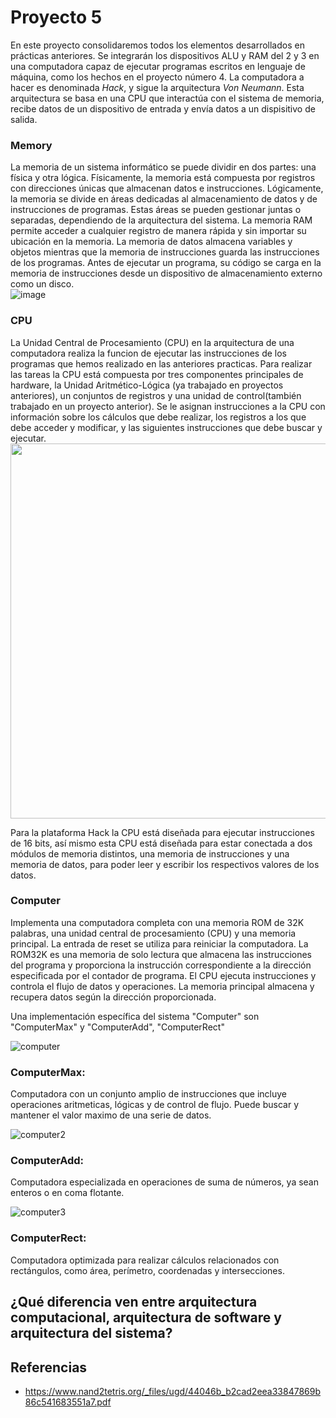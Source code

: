 # Proyecto 5
En este proyecto consolidaremos todos los elementos desarrollados en prácticas anteriores. Se integrarán los dispositivos ALU y RAM del 2 y 3 en una computadora capaz de ejecutar programas escritos en lenguaje de máquina, como los hechos en el proyecto número 4. La computadora a hacer es denominada *Hack*, y sigue la arquitectura *Von Neumann*. Esta arquitectura se basa en una CPU que interactúa con el sistema de memoria, recibe datos de un dispositivo de entrada y envía datos a un dispisitivo de salida.

### Memory
La memoria de un sistema informático se puede dividir en dos partes: una física y otra lógica. Físicamente, la memoria está compuesta por registros con direcciones únicas que almacenan datos e instrucciones. Lógicamente, la memoria se divide en áreas dedicadas al almacenamiento de datos y de instrucciones de programas. Estas áreas se pueden gestionar juntas o separadas, dependiendo de la arquitectura del sistema. La memoria RAM permite acceder a cualquier registro de manera rápida y sin importar su ubicación en la memoria. La memoria de datos almacena variables y objetos mientras que la memoria de instrucciones guarda las instrucciones de los programas. Antes de ejecutar un programa, su código se carga en la memoria de instrucciones desde un dispositivo de almacenamiento externo como un disco.  
![image](https://github.com/skipword/Navi/assets/159461539/7aa65ce7-f19d-4c4e-a090-5cd8096f9d16)
 


### CPU
La Unidad Central de Procesamiento (CPU) en la arquitectura de una computadora realiza la funcion de ejecutar las instrucciones de los programas que hemos realizado en las anteriores practicas. Para realizar las tareas la CPU está compuesta por tres componentes principales de hardware, la Unidad Aritmético-Lógica (ya trabajado en proyectos anteriores), un conjuntos de registros y una unidad de control(también trabajado en un proyecto anterior). Se le asignan instrucciones a la CPU con información sobre los cálculos que debe realizar, los registros a los que debe acceder y modificar, y las siguientes instrucciones que debe buscar y ejecutar.  
<img width="600" src="https://media.geeksforgeeks.org/wp-content/uploads/20230713124824/Components-of-computer-copy.webp">  

Para la plataforma Hack la CPU está diseñada para ejecutar instrucciones de 16 bits, así mismo esta CPU está diseñada para estar conectada a dos módulos de memoria distintos, una memoria de instrucciones y una memoria de datos, para poder leer y escribir los respectivos valores de los datos.


### Computer
Implementa una computadora completa con una memoria ROM de 32K palabras, una unidad central de procesamiento (CPU) y una memoria principal. La entrada de reset se utiliza para reiniciar la computadora. La ROM32K es una memoria de solo lectura que almacena las instrucciones del programa y proporciona la instrucción correspondiente a la dirección especificada por el contador de programa. El CPU ejecuta instrucciones y controla el flujo de datos y operaciones. La memoria principal almacena y recupera datos según la dirección proporcionada.

Una implementación específica del sistema "Computer" son "ComputerMax" y "ComputerAdd", "ComputerRect"

![computer](https://github.com/skipword/Navi/assets/159462338/8fdf73a9-c4c3-4455-bde1-b2d7e28752ec)

### ComputerMax:
Computadora con un conjunto amplio de instrucciones que incluye operaciones aritmeticas, lógicas y de control de flujo. Puede buscar y mantener el valor maximo de una serie de datos.

![computer2](https://github.com/skipword/Navi/assets/159462338/38ea4dd6-50de-4698-8bc6-57db9442793e)

### ComputerAdd:
Computadora especializada en operaciones de suma de números, ya sean enteros o en coma flotante.

![computer3](https://github.com/skipword/Navi/assets/159462338/0cbb79a2-9b41-4ee6-8a46-86aa1f19877e)

### ComputerRect:
Computadora optimizada para realizar cálculos relacionados con rectángulos, como área, perímetro, coordenadas y intersecciones.


## ¿Qué diferencia ven entre arquitectura computacional, arquitectura de software y arquitectura del sistema? 


## Referencias
- https://www.nand2tetris.org/_files/ugd/44046b_b2cad2eea33847869b86c541683551a7.pdf
